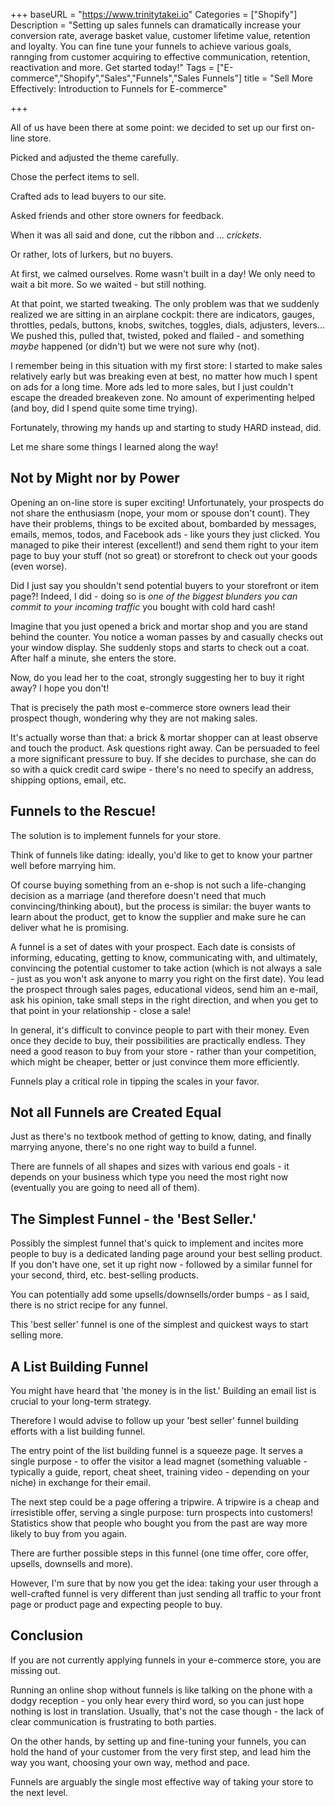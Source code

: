 +++
baseURL = "https://www.trinitytakei.io"
Categories = ["Shopify"]
Description = "Setting up sales funnels can dramatically increase your conversion rate, average basket value, customer lifetime value, retention and loyalty. You can fine tune your funnels to achieve various goals, rannging from customer acquiring to effective communication, retention, reactivation and more. Get started today!"
Tags = ["E-commerce","Shopify","Sales","Funnels","Sales Funnels"]
title = "Sell More Effectively: Introduction to Funnels for E-commerce"

+++

All of us have been there at some point: we decided to set up our first on-line store. 

Picked and adjusted the theme carefully. 

Chose the perfect items to sell.

Crafted ads to lead buyers to our site.

Asked friends and other store owners for feedback.

When it was all said and done, cut the ribbon and ... _crickets_. 

Or rather, lots of lurkers, but no buyers. 

At first, we calmed ourselves. Rome wasn't built in a day! We only need to wait a bit more. So we waited - but still nothing.

At that point, we started tweaking. The only problem was that we suddenly realized we are sitting in an airplane cockpit: there are indicators, gauges, throttles, pedals, buttons, knobs, switches, toggles, dials, adjusters, levers... We pushed this, pulled that, twisted, poked and flailed - and something *maybe* happened (or didn't) but we were not sure why (not).

I remember being in this situation with my first store: I started to make sales relatively early but was breaking even at best, no matter how much I spent on ads for a long time. More ads led to more sales, but I just couldn't escape the dreaded breakeven zone. No amount of experimenting helped (and boy, did I spend quite some time trying). 

Fortunately, throwing my hands up and starting to study HARD instead, did.

Let me share some things I learned along the way!

## Not by Might nor by Power

Opening an on-line store is super exciting! Unfortunately, your prospects do not share the enthusiasm (nope, your mom or spouse don't count). They have their problems, things to be excited about, bombarded by messages, emails, memos, todos, and Facebook ads - like yours they just clicked. You managed to pike their interest (excellent!) and send them right to your item page to buy your stuff (not so great) or storefront to check out your goods (even worse). 

Did I just say you shouldn't send potential buyers to your storefront or item page?! Indeed, I did - doing so is *one of the biggest blunders you can commit to your incoming traffic*  you bought with cold hard cash!

Imagine that you just opened a brick and mortar shop and you are stand behind the counter. You notice a woman passes by and casually checks out your window display. She suddenly stops and starts to check out a coat. After half a minute, she enters the store.

Now, do you lead her to the coat, strongly suggesting her to buy it right away? I hope you don't!
  
That is precisely the path most e-commerce store owners lead their prospect though, wondering why they are not making sales.

It's actually worse than that: a brick & mortar shopper can at least observe and touch the product. Ask questions right away. Can be persuaded to feel a more significant pressure to buy. If she decides to purchase, she can do so with a quick credit card swipe - there's no need to specify an address, shipping options, email, etc.

## Funnels to the Rescue!

The solution is to implement funnels for your store.

Think of funnels like dating: ideally, you'd like to get to know your partner well before marrying him.

Of course buying something from an e-shop is not such a life-changing decision as a marriage (and therefore doesn't need that much convincing/thinking about), but the process is similar: the buyer wants to learn about the product, get to know the supplier and make sure he can deliver what he is promising. 

A funnel is a set of dates with your prospect. Each date is consists of informing, educating, getting to know, communicating with, and ultimately, convincing the potential customer to take action (which is not always a sale - just as you won't ask anyone to marry you right on the first date). You lead the prospect through sales pages, educational videos, send him an e-mail, ask his opinion, take small steps in the right direction, and when you get to that point in your relationship - close a sale!

In general, it's difficult to convince people to part with their money. Even once they decide to buy, their possibilities are practically endless. They need a good reason to buy from your store - rather than your competition, which might be cheaper, better or just convince them more efficiently.

Funnels play a critical role in tipping the scales in your favor.

## Not all Funnels are Created Equal

Just as there's no textbook method of getting to know, dating, and finally marrying anyone, there's no one right way to build a funnel. 

There are funnels of all shapes and sizes with various end goals - it depends on your business which type you need the most right now (eventually you are going to need all of them).

## The Simplest Funnel - the 'Best Seller.'

Possibly the simplest funnel that's quick to implement and incites more people to buy is a dedicated landing page around your best selling product. If you don't have one, set it up right now - followed by a similar funnel for your second, third, etc. best-selling products.

You can potentially add some upsells/downsells/order bumps - as I said, there is no strict recipe for any funnel.

This 'best seller' funnel is one of the simplest and quickest ways to start selling more.

## A List Building Funnel

You might have heard that 'the money is in the list.' Building an email list is crucial to your long-term strategy.

Therefore I would advise to follow up your 'best seller' funnel building efforts with a list building funnel.

The entry point of the list building funnel is a squeeze page. It serves a single purpose - to offer the visitor a lead magnet (something valuable - typically a guide, report, cheat sheet, training video - depending on your niche) in exchange for their email.

The next step could be a page offering a tripwire. A tripwire is a cheap and irresistible offer, serving a single purpose: turn prospects into customers! Statistics show that people who bought you from the past are way more likely to buy from you again. 

There are further possible steps in this funnel (one time offer, core offer, upsells, downsells and more). 

However, I'm sure that by now you get the idea: taking your user through a well-crafted funnel is very different than just sending all traffic to your front page or product page and expecting people to buy.

## Conclusion

If you are not currently applying funnels in your e-commerce store, you are missing out.

Running an online shop without funnels is like talking on the phone with a dodgy reception - you only hear every third word, so you can just hope nothing is lost in translation. Usually, that's not the case though - the lack of clear communication is frustrating to both parties.

On the other hands, by setting up and fine-tuning your funnels, you can hold the hand of your customer from the very first step, and lead him the way you want, choosing your own way, method and pace.

Funnels are arguably the single most effective way of taking your store to the next level.

